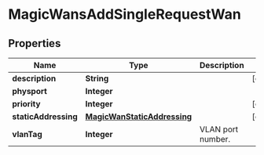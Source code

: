 

# MagicWansAddSingleRequestWan


## Properties

| Name | Type | Description | Notes |
|------------ | ------------- | ------------- | -------------|
|**description** | **String** |  |  [optional] |
|**physport** | **Integer** |  |  |
|**priority** | **Integer** |  |  [optional] |
|**staticAddressing** | [**MagicWanStaticAddressing**](MagicWanStaticAddressing.md) |  |  [optional] |
|**vlanTag** | **Integer** | VLAN port number. |  |




